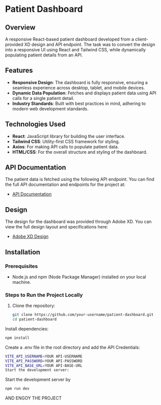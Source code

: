 # Patient Dashboard

## Overview
A responsive React-based patient dashboard developed from a client-provided XD design and API endpoint. The task was to convert the design into a responsive UI using React and Tailwind CSS, while dynamically populating patient details from an API.

## Features
- **Responsive Design**: The dashboard is fully responsive, ensuring a seamless experience across desktop, tablet, and mobile devices.
- **Dynamic Data Population**: Fetches and displays patient data using API calls for a single patient detail.
- **Industry Standards**: Built with best practices in mind, adhering to modern web development standards.

## Technologies Used
- **React**: JavaScript library for building the user interface.
- **Tailwind CSS**: Utility-first CSS framework for styling.
- **Axios**: For making API calls to populate patient data.
- **HTML/CSS**: For the overall structure and styling of the dashboard.

## API Documentation

The patient data is fetched using the following API endpoint. You can find the full API documentation and endpoints for the project at:

- [API Documentation](https://documenter.getpostman.com/view/11861104/2sA35G42ve)

## Design

The design for the dashboard was provided through Adobe XD. You can view the full design layout and specifications here:

- [Adobe XD Design](https://xd.adobe.com/view/121254c9-532f-4772-a1ba-dfe529a96b39-4741/)

## Installation

### Prerequisites
- Node.js and npm (Node Package Manager) installed on your local machine.

### Steps to Run the Project Locally

1. Clone the repository:

   ```bash
   git clone https://github.com/your-username/patient-dashboard.git
   cd patient-dashboard
   ```
Install dependencies:
```bash
npm install
```
Create a .env file in the root directory and add the API Credentials:
```bash
VITE_API_USERNAME=YOUR API-USERNAME
VITE_API_PASSWORD=YOUR API-PASSWORD
VITE_API_BASE_URL=YOUR API-BASE-URL
Start the development server:
```
Start the development server by 
```bash
npm run dev
```
  AND ENGOY THE PROJECT


